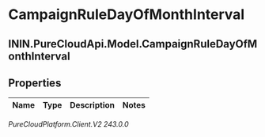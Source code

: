 # CampaignRuleDayOfMonthInterval

## ININ.PureCloudApi.Model.CampaignRuleDayOfMonthInterval

## Properties

|Name | Type | Description | Notes|
|------------ | ------------- | ------------- | -------------|



_PureCloudPlatform.Client.V2 243.0.0_
